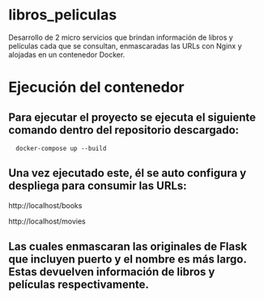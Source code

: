 # libros_peliculas
Desarrollo de 2 micro servicios que brindan información de libros y películas cada que se consultan, enmascaradas las URLs con Nginx y alojadas en un contenedor Docker. 

# Ejecución del contenedor
## Para ejecutar el proyecto se ejecuta el siguiente comando dentro del repositorio descargado:
  ```
    docker-compose up --build
  ```
## Una vez ejecutado este, él se auto configura y despliega para consumir las URLs:
  http://localhost/books
  
  http://localhost/movies
## Las cuales enmascaran las originales de Flask que incluyen puerto y el nombre es más largo. Estas devuelven información de libros y películas respectivamente.

